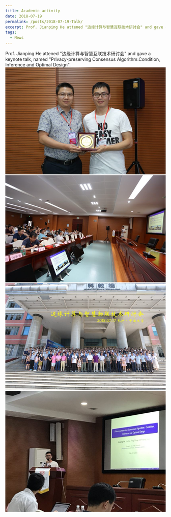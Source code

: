 ```yaml
---
title: Academic activity
date: 2018-07-19
permalink: /posts/2018-07-19-Talk/
excerpt: Prof. Jianping He attened "边缘计算与智慧互联技术研讨会" and gave a keynote talk, named "Privacy-preserving Consensus Algorithm:Condition, Inference and Optimal Design".
tags:
  - News
---
```


Prof. Jianping He attened "边缘计算与智慧互联技术研讨会" and gave a keynote talk, named "Privacy-preserving Consensus Algorithm:Condition, Inference and Optimal Design". 
![image](/images/post-images/2018-07/2018-07-19-2a.jpg)  
![image](/images/post-images/2018-07/2018-07-19-2b.jpg) 
![image](/images/post-images/2018-07/2018-07-19-2c.jpg)
![image](/images/post-images/2018-07/2018-07-19-2d.jpg)
